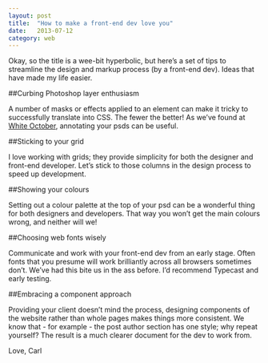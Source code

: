 ```yaml
---
layout: post
title:  "How to make a front-end dev love you"
date:   2013-07-12
category: web
---
```


Okay, so the title is a wee-bit hyperbolic, but here’s a set of tips to streamline the design and markup process (by a front-end dev). Ideas that have made my life easier.

##Curbing Photoshop layer enthusiasm

A number of masks or effects applied to an element can make it tricky to successfully translate into CSS. The fewer the better! As we’ve found at [White October](http://whiteoctober.co.uk/), annotating your psds can be useful.

##Sticking to your grid

I love working with grids; they provide simplicity for both the designer and front-end developer. Let’s stick to those columns in the design process to speed up development.

##Showing your colours

Setting out a colour palette at the top of your psd can be a wonderful thing for both designers and developers. That way you won’t get the main colours wrong, and neither will we!

##Choosing web fonts wisely

Communicate and work with your front-end dev from an early stage. Often fonts that you presume will work brilliantly across all browsers sometimes don’t. We’ve had this bite us in the ass before. I’d recommend Typecast and early testing.

##Embracing a component approach

Providing your client doesn’t mind the process, designing components of the website rather than whole pages makes things more consistent. We know that - for example - the post author section has one style; why repeat yourself? The result is a much clearer document for the dev to work from.

Love, Carl
